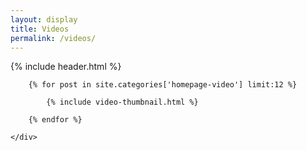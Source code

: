 ```yaml
---
layout: display
title: Videos
permalink: /videos/
---
```


{% include header.html %}

<div id="video-thumbnails" class="container px2 py1">
    <div class="clearfix mxn2">

        {% for post in site.categories['homepage-video'] limit:12 %}

            {% include video-thumbnail.html %}

        {% endfor %}

    </div>
</div>
